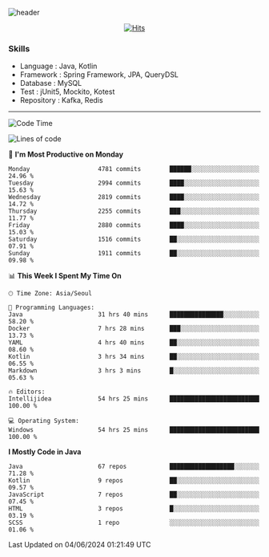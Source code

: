 <!-- Github Profile Readme로 프로필 꾸미기 : https://zzsza.github.io/development/2020/07/10/make-github-profile-readme/ -->

<!-- github theme -->
  <!-- 
    ![header](https://capsule-render.vercel.app/api?type=slice&color=e0f0e3&height=150&section=header&text=beasy&fontSize=45)
  -->
  ![header](https://capsule-render.vercel.app/api?type=soft&color=e0f0e3&height=150&section=header&text=Choi-YongSeok&fontSize=55&animation=twinkling)


<!-- hits count : https://hits.seeyoufarm.com/ -->
<div align=center>
    
  [![Hits](https://hits.seeyoufarm.com/api/count/incr/badge.svg?url=https%3A%2F%2Fgithub.com%2Fchoi-ys&count_bg=%2379C83D&title_bg=%23555555&icon=&icon_color=%23E7E7E7&title=hits&edge_flat=false)](https://hits.seeyoufarm.com)

</div>


<!-- Committed Top Lang -->
<div align=center>
</div>


### Skills
 - Language : Java, Kotlin
 - Framework : Spring Framework, JPA, QueryDSL
 - Database : MySQL
 - Test : jUnit5, Mockito, Kotest
 - Repository : Kafka, Redis

---

<!--START_SECTION:waka-->
![Code Time](http://img.shields.io/badge/Code%20Time-4%2C093%20hrs%2013%20mins-blue)

![Lines of code](https://img.shields.io/badge/From%20Hello%20World%20I%27ve%20Written-14.8%20million%20lines%20of%20code-blue)

📅 **I'm Most Productive on Monday** 

```text
Monday                   4781 commits        ██████░░░░░░░░░░░░░░░░░░░   24.96 % 
Tuesday                  2994 commits        ████░░░░░░░░░░░░░░░░░░░░░   15.63 % 
Wednesday                2819 commits        ████░░░░░░░░░░░░░░░░░░░░░   14.72 % 
Thursday                 2255 commits        ███░░░░░░░░░░░░░░░░░░░░░░   11.77 % 
Friday                   2880 commits        ████░░░░░░░░░░░░░░░░░░░░░   15.03 % 
Saturday                 1516 commits        ██░░░░░░░░░░░░░░░░░░░░░░░   07.91 % 
Sunday                   1911 commits        ██░░░░░░░░░░░░░░░░░░░░░░░   09.98 % 
```


📊 **This Week I Spent My Time On** 

```text
🕑︎ Time Zone: Asia/Seoul

💬 Programming Languages: 
Java                     31 hrs 40 mins      ███████████████░░░░░░░░░░   58.20 % 
Docker                   7 hrs 28 mins       ███░░░░░░░░░░░░░░░░░░░░░░   13.73 % 
YAML                     4 hrs 40 mins       ██░░░░░░░░░░░░░░░░░░░░░░░   08.60 % 
Kotlin                   3 hrs 34 mins       ██░░░░░░░░░░░░░░░░░░░░░░░   06.55 % 
Markdown                 3 hrs 3 mins        █░░░░░░░░░░░░░░░░░░░░░░░░   05.63 % 

🔥 Editors: 
Intellijidea             54 hrs 25 mins      █████████████████████████   100.00 % 

💻 Operating System: 
Windows                  54 hrs 25 mins      █████████████████████████   100.00 % 
```

**I Mostly Code in Java** 

```text
Java                     67 repos            ██████████████████░░░░░░░   71.28 % 
Kotlin                   9 repos             ██░░░░░░░░░░░░░░░░░░░░░░░   09.57 % 
JavaScript               7 repos             ██░░░░░░░░░░░░░░░░░░░░░░░   07.45 % 
HTML                     3 repos             █░░░░░░░░░░░░░░░░░░░░░░░░   03.19 % 
SCSS                     1 repo              ░░░░░░░░░░░░░░░░░░░░░░░░░   01.06 % 
```




 Last Updated on 04/06/2024 01:21:49 UTC
<!--END_SECTION:waka-->

<!-- 
![footer](https://capsule-render.vercel.app/api?section=footer&type=slice&color=e0f0e3)
-->

